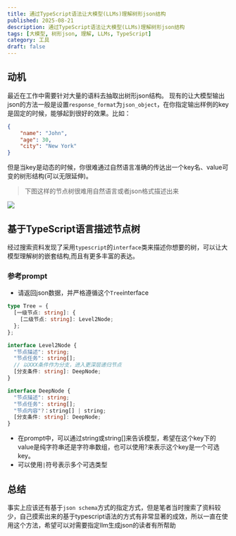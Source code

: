 ```yaml
---
title: 通过TypeScript语法让大模型(LLMs)理解树形json结构
published: 2025-08-21
description: 通过TypeScript语法让大模型(LLMs)理解树形json结构
tags: [大模型, 树形json, 理解, LLMs, TypeScript]
category: 工具
draft: false
---
```


## 动机
最近在工作中需要针对大量的语料去抽取出树形json结构。
现有的让大模型输出json的方法一般是设置`response_format`为`json_object`，在你指定输出样例的key是固定的时候，能够起到很好的效果。比如：
```json
{
    "name": "John",
    "age": 30,
    "city": "New York"
}
```
但是当key是动态的时候，你很难通过自然语言准确的传达出一个key名、value可变的树形结构(可以无限延伸)。
> 下图这样的节点树很难用自然语言或者json格式描述出来

![](https://s2.loli.net/2025/08/21/BnHjmyk87Q4RdDL.png)

## 基于TypeScript语言描述节点树

经过搜索资料发现了采用`typescript`的`interface`类来描述你想要的树，可以让大模型理解树的嵌套结构,而且有更多丰富的表达。
### 参考prompt
- 请返回json数据，并严格遵循这个`Tree`interface
```ts
type Tree = {
  [一级节点: string]: {
    [二级节点: string]: Level2Node;
  };
};

interface Level2Node {
  "节点描述": string;
  "节点任务": string[];
  // 以XXX条件作为分支，进入更深层递归节点
  [分支条件: string]: DeepNode;
}

interface DeepNode {
  "节点描述": string;
  "节点任务": string[];
  "节点内容"?：string[] | string;
  [分支条件: string]: DeepNode;
}
```

- 在prompt中，可以通过string或string[]来告诉模型，希望在这个key下的value是纯字符串还是字符串数组，也可以使用?来表示这个key是一个可选key。
- 可以使用`|`符号表示多个可选类型

## 总结
事实上应该还有基于`json schema`方式的指定方式，但是笔者当时搜索了资料较少，自己摸索出来的基于typescript语法的方式有非常显著的成效，所以一直在使用这个方法，希望可以对需要指定llm生成json的读者有所帮助
